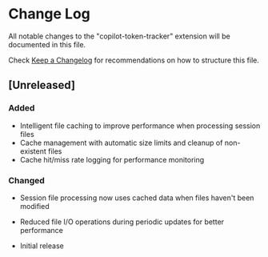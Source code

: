 # Change Log

All notable changes to the "copilot-token-tracker" extension will be documented in this file.

Check [Keep a Changelog](http://keepachangelog.com/) for recommendations on how to structure this file.

## [Unreleased]

### Added
- Intelligent file caching to improve performance when processing session files
- Cache management with automatic size limits and cleanup of non-existent files
- Cache hit/miss rate logging for performance monitoring

### Changed  
- Session file processing now uses cached data when files haven't been modified
- Reduced file I/O operations during periodic updates for better performance

- Initial release